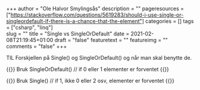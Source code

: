 +++
author = "Ole Halvor Smylingsås"
description = ""
pageresources = ["https://stackoverflow.com/questions/5619283/should-i-use-single-or-singleordefault-if-there-is-a-chance-that-the-element"]
categories = []
tags = ["csharp", "linq"]     
slug = ""
title = "Single vs SingleOrDefault"
date = 2021-02-08T21:19:45+01:00
draft = "false"
featuretext = ""
featureimg = ""
comments = "false"
+++

TIL Forskjellen på Single() og SingleOrDefault() og når man skal benytte de.
<!--more-->
{{<highlight c>}}
    Bruk SingleOrDefault() // if 0 eller 1 elementer er forventet
{{</highlight>}}

{{<highlight c>}}
    Bruk Single() // if 1, ikke 0 eller 2 osv, elementer er forventet
{{</highlight>}}